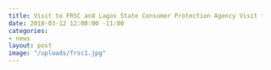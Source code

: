```yaml
---
title: Visit to FRSC and Lagos State Consumer Protection Agency Visit to CPC
date: 2018-03-12 12:00:00 -11:00
categories:
- news
layout: post
image: "/uploads/frsc1.jpg"
---
```


